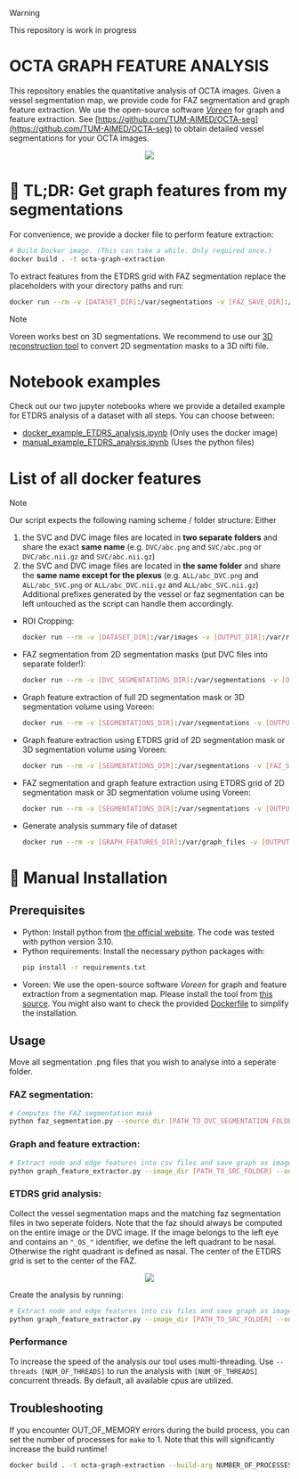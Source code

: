 > [!WARNING]
> This repository is work in progress
# OCTA GRAPH FEATURE ANALYSIS

This repository enables the quantitative analysis of OCTA images. Given a vessel segmentation map, we provide code for FAZ segmentation and graph feature extraction. We use the open-source software [*Voreen*](https://www.uni-muenster.de/Voreen/) for graph and feature extraction. See [https://github.com/TUM-AIMED/OCTA-seg](https://github.com/TUM-AIMED/OCTA-seg) to obtain detailed vessel segmentations for your OCTA images.
<div style="text-align:center">
    <img src="images/graph_extraction_pipeline.png" style="max-width:1000px">
</div>

# 🔴 TL;DR: Get graph features from my segmentations
For convenience, we provide a docker file to perform feature extraction:
```sh
# Build Docker image. (This can take a while. Only required once.)
docker build . -t octa-graph-extraction
``` 

To extract features from the ETDRS grid with FAZ segmentation replace the placeholders with your directory paths and run:
```sh
docker run --rm -v [DATASET_DIR]:/var/segmentations -v [FAZ_SAVE_DIR]:/var/faz -v [RESULT_DIR]:/var/results octa-graph-extraction etdrs_pipeline
``` 
> [!NOTE]
> Voreen works best on 3D segmentations. We recommend to use our [3D reconstruction tool](https://github.com/TUM-AIMED/OCTA-seg#3-generate-a-3d-reconstruction-of-your-2d-segmentation-map-results-will-be-given-as-nifti-file) to convert 2D segmentation masks to a 3D nifti file.

# Notebook examples
Check out our two jupyter notebooks where we provide a detailed example for ETDRS analysis of a dataset with all steps. You can choose between:
- [docker_example_ETDRS_analysis.ipynb](./docker_example_ETDRS_analysis.ipynb) (Only uses the docker image)
- [manual_example_ETDRS_analysis.ipynb](./manual_example_ETDRS_analysis.ipynb) (Uses the python files)

# List of all docker features
> [!NOTE]
> Our script expects the following naming scheme / folder structure: Either
> 1) the SVC and DVC image files are located in **two separate folders** and share the exact **same name** (e.g. `DVC/abc.png` and `SVC/abc.png` or `DVC/abc.nii.gz` and `SVC/abc.nii.gz`)
> 2) the SVC and DVC image files are located in **the same folder** and share the **same name except for the plexus** (e.g. `ALL/abc_DVC.png` and `ALL/abc_SVC.png` or `ALL/abc_DVC.nii.gz` and `ALL/abc_SVC.nii.gz`)
> Additional prefixes generated by the vessel or faz segmentation can be left untouched as the script can handle them accordingly.  

- ROI Cropping: 
    ```sh
    docker run --rm -v [DATASET_DIR]:/var/images -v [OUTPUT_DIR]:/var/results octa-graph-extraction roi
    ```
- FAZ segmentation from 2D segmentation masks (put DVC files into separate folder!):
    ```sh
    docker run --rm -v [DVC_SEGMENTATIONS_DIR]:/var/segmentations -v [OUTPUT_DIR]:/var/faz octa-graph-extraction faz_seg [--threads THREADS] [--num_samples NUM_SAMPLES]
    ```
- Graph feature extraction of full 2D segmentation mask or 3D segmentation volume using Voreen:
    ```sh
    docker run --rm -v [SEGMENTATIONS_DIR]:/var/segmentations -v [OUTPUT_DIR]:/var/results octa-graph-extraction graph_extraction_full [--bulge_size BULGE_SIZE] [--no_graph_image] [--no_colorize_graph] [--thresholds THRESHOLDS] [--generate_graph_file] [--threads THREADS] [--verbose]
    ```
- Graph feature extraction using ETDRS grid of 2D segmentation mask or 3D segmentation volume using Voreen:
    ```sh
    docker run --rm -v [SEGMENTATIONS_DIR]:/var/segmentations -v [FAZ_SEG_DIR]:/var/faz -v [OUTPUT_DIR]:/var/results octa-graph-extraction graph_extraction_etdrs [--bulge_size BULGE_SIZE] [--no_graph_image] [--no_colorize_graph] [--thresholds THRESHOLDS] [--generate_graph_file] [--threads THREADS] [--verbose]
    ```
- FAZ segmentation and graph feature extraction using ETDRS grid of 2D segmentation mask or 3D segmentation volume using Voreen:
    ```sh
    docker run --rm -v [SEGMENTATIONS_DIR]:/var/segmentations -v [OUTPUT_DIR]:/var/results octa-graph-extraction etdrs_pipeline [--bulge_size BULGE_SIZE] [--no_graph_image] [--no_colorize_graph] [--thresholds THRESHOLDS] [--generate_graph_file] [--threads THREADS] [--verbose]
    ```
- Generate analysis summary file of dataset
    ```sh
    docker run --rm -v [GRAPH_FEATURES_DIR]:/var/graph_files -v [OUTPUT_DIR]:/var/results [-v [FAZ_DIR]:/var/faz] octa-graph-extraction analysis [--radius_thresholds THRESHOLDS] [--from_3d] [--mm HEIGHT_IN_MM] [--radius_correction_factor FACTOR] [--etdrs] [--center_radius ETDRS_CENTER_RADIUS_IN_MM] [--inner_radius ETDRS_INNER_RADIUS_IN_MM]
    ```

# 🔵 Manual Installation
## Prerequisites
- Python: Install python from [the official website](https://www.python.org/downloads/). The code was tested with python version 3.10.
- Python requirements: Install the necessary python packages with:
    ```sh
    pip install -r requirements.txt
    ```
- Voreen: We use the open-source software *Voreen* for graph and feature extraction from a segmentation map. Please install the tool from [this source](https://github.com/jqmcginnis/voreen_tools). You might also want to check the provided [Dockerfile](Dockerfile) to simplify the installation.


## Usage
Move all segmentation .png files that you wish to analyse into a seperate folder.

### FAZ segmentation:
```sh
# Computes the FAZ segmentation mask
python faz_segmentation.py --source_dir [PATH_TO_DVC_SEGMENTATION_FOLDER] --source_files "/*.png" --output_dir [PATH_TO_RESULT_FOLDER]
```
### Graph and feature extraction:
```sh
# Extract node and edge features into csv files and save graph as image
python graph_feature_extractor.py --image_dir [PATH_TO_SRC_FOLDER] --output_dir [PATH_TO_RESULT_FOLDER] --voreen_tool_path [PATH_TO_BIN_FOLDER] --colorize_graph True
```
### ETDRS grid analysis:
Collect the vessel segmentation maps and the matching faz segmentation files in two seperate folders. Note that the faz should always be computed on the entire image or the DVC image. If the image belongs to the left eye and contains an `"_OS_"` identifier, we define the left quadrant to be nasal. Otherwise the right quadrant is defined as nasal. The center of the ETDRS grid is set to the center of the FAZ.
<div style="text-align:center">
    <img src="images/etdrs.png" style="max-width:900px">
</div>

Create the analysis by running:

```sh
# Extract node and edge features into csv files and save graph as image
python graph_feature_extractor.py --image_dir [PATH_TO_SRC_FOLDER] --output_dir [PATH_TO_RESULT_FOLDER] --voreen_tool_path [PATH_TO_BIN_FOLDER] --colorize_graph True --ETDRS --faz_dir [PATH_TO_FAZ_DIR]
```

### Performance
To increase the speed of the analysis our tool uses multi-threading. Use `--threads [NUM_OF_THREADS]` to run the analysis with `[NUM_OF_THREADS]` concurrent threads. By default, all available cpus are utilized.

## Troubleshooting
If you encounter OUT_OF_MEMORY errors during the build process, you can set the number of processes for `make` to 1. Note that this will significantly increase the build runtime!
```sh
docker build . -t octa-graph-extraction --build-arg NUMBER_OF_PROCESSES=1
```
